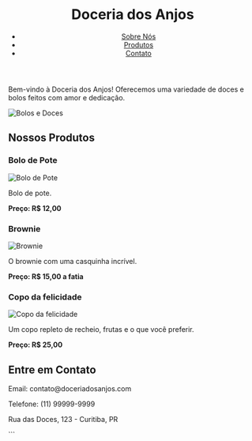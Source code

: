 
</head>
<body>
    <header>
        <h1>Doceria dos Anjos</h1>
        <nav>
            <ul>
                <li><a href="#sobre">Sobre Nós</a></li>
                <li><a href="#produtos">Produtos</a></li>
                <li><a href="#contato">Contato</a></li>
            </ul>
            </ul>
        </nav>
    </header>
        <p>Bem-vindo à Doceria dos Anjos! Oferecemos uma variedade de doces e bolos feitos com amor e dedicação.</p>
        <img src="caminho/para/sua/imagem1.jpg" alt="Bolos e Doces">
</section>
    <section id="produtos">
        <h2>Nossos Produtos</h2>
        <article>
            <h3>Bolo de Pote</h3>
            <img src="caminho/para/sua/imagem2.jpg" alt="Bolo de Pote">
            <p>Bolo de pote.</p>
            <p><strong>Preço: R$ 12,00</strong></p>
        </article>
        <article>
            <h3>Brownie</h3>
            <img src="caminho/para/sua/imagem3.jpg" alt="Brownie">
            <p>O brownie com uma casquinha incrível.</p>
            <p><strong>Preço: R$ 15,00 a fatia</strong></p>
        </article>
        <article>
            <h3>Copo da felicidade</h3>
            <img src="caminho/para/sua/imagem4.jpg" alt="Copo da felicidade">
            <p>Um copo repleto de recheio, frutas e o que você preferir.</p>
            <p><strong>Preço: R$ 25,00</strong></p>
        </article>
    </section>
    <section id="contato">
        <h2>Entre em Contato</h2>
        <p>Email: contato@doceriadosanjos.com</p>
        <p>Telefone: (11) 99999-9999</p>
        <p>Rua das Doces, 123 - Curitiba, PR</p>
    </footer>
</body>
</html>
```
